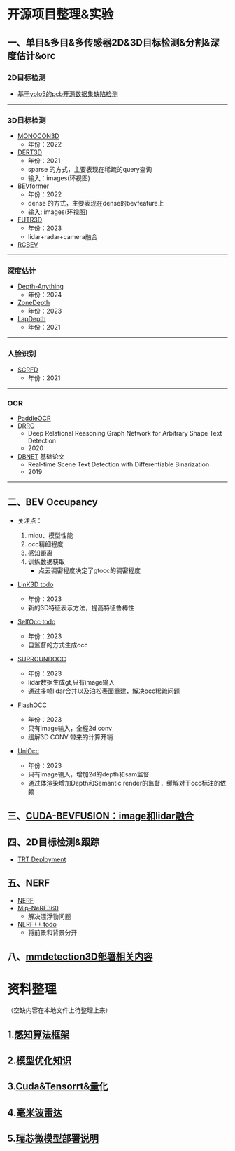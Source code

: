 # 开源项目整理&实验
## 一、单目&多目&多传感器2D&3D目标检测&分割&深度估计&orc

###  2D目标检测
- [基于yolo5的pcb开源数据集缺陷检测](work/yolo5_pcb_defect_detection/yolo5_pcb_defect_detection.md)
---
### 3D目标检测
- [MONOCON3D](https://github.com/chenzihao008/monocon_rp)
  - 年份：2022
- [DERT3D](work/DERT3D/DERT3D.md)
  - 年份：2021
  - sparse 的方式，主要表现在稀疏的query查询
  - 输入：images(环视图)
- [BEVformer](work/BEVformer/BEVformer.md)
  - 年份：2022
  - dense 的方式，主要表现在dense的bevfeature上
  - 输入: images(环视图)
- [FUTR3D](work/FUTR3D/FUTR3D.md)
  - 年份：2023
  - lidar+radar+camera融合
- [RCBEV](work/RCBEV/RCBEV.md)
---
### 深度估计
- [Depth-Anything]()
  - 年份：2024
- [ZoneDepth]()
  - 年份：2023
- [LapDepth]()
  - 年份：2021
---
### 人脸识别
- [SCRFD]()
  - 年份：2021
---
### OCR
- [PaddleOCR](work/OCR/PaddleOCR/PaddleOCR.md)
- [DRRG](work/OCR/DRRG/DRRG.md)
  - Deep Relational Reasoning Graph Network for Arbitrary Shape Text Detection
  - 2020
- [DBNET](work/OCR/DBNET/DBNET.md) 基础论文
  - Real-time Scene Text Detection with Differentiable Binarization
  - 2019

---
## 二、BEV Occupancy
- 关注点：
    1. miou、模型性能
    2. occ精细程度
    3. 感知距离
    4. 训练数据获取
        - 点云稠密程度决定了gtocc的稠密程度
- [LinK3D todo]()
  - 年份：2023
  - 新的3D特征表示方法，提高特征鲁棒性
- [SelfOcc todo]()
  - 年份：2023
  - 自监督的方式生成occ
- [SURROUNDOCC](work/surroundocc/surroundocc.md)
  - 年份：2023
  - lidar数据生成gt,只有image输入
  - 通过多帧lidar合并以及泊松表面重建，解决occ稀疏问题

- [FlashOCC](work/FlashOCC/FlashOCC.md)
  - 年份：2023
  - 只有image输入，全程2d conv 
  - 缓解3D CONV 带来的计算开销
- [UniOcc](work/UniOcc/UniOcc.md)
  - 年份：2023
  - 只有image输入，增加2d的depth和sam监督
  - 通过体渲染增加Depth和Semantic render的监督，缓解对于occ标注的依赖
## 三、[CUDA-BEVFUSION：image和lidar融合](work/CUDA-BEVFusion/CUDA-BEVFUSION.md)
## 四、2D目标检测&跟踪
- [TRT Deployment](work/yolov8/yolov8_depolyment.md)
## 五、NERF
- [NERF](work/NERF/NERF/NERF.md)
- [Mip-NeRF360](work/NERF/Mip-NeRF360/Mip-NeRF360.md)
  - 解决漂浮物问题
- [NERF++ todo]()
  - 将前景和背景分开

## 八、[mmdetection3D部署相关内容](work/mmdetection3D_deployment/mmdetection3D_deploy.md)

# 资料整理
（空缺内容在本地文件上待整理上来）
## 1.[感知算法框架](Data/感知算法框架.md)
## 2.[模型优化知识](Data/模型优化知识.md)
## 3.[Cuda&Tensorrt&量化](Data/Cuda&Tensorrt.md)
## 4.[毫米波雷达](Data/毫米波雷达/RADAR.md)
## 5.[瑞芯微模型部署说明](Data/瑞芯微部署/瑞芯微部署.md)